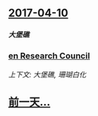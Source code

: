 ## [2017-04-10](/news/2017/04/10/index.md)

##### 大堡礁
### [en Research Council ](/news/2017/04/10/en-Research-Council.md)
_上下文: 大堡礁, 珊瑚白化_

## [前一天...](/news/2017/04/8/index.md)

